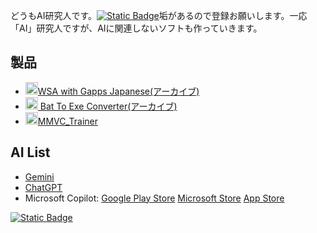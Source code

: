 どうもAI研究人です。[![Static Badge](https://img.shields.io/badge/YouTube-red?logo=youtube)](http://www.youtube.com/@AIITScience)垢があるので登録お願いします。一応「AI」研究人ですが、AIに関連しないソフトも作っていきます。
## 製品
- [<img src="https://github.com/user-attachments/assets/a3b3d15f-01ee-48d2-af16-0ef9dc456aef" alt="WSA" width="20" height="20">WSA with Gapps Japanese(アーカイブ)](https://aiitscience.github.io/WSA-with-Gapps-Japanese/)
- [<img width="20" height="20" alt="battoexe" src="https://github.com/user-attachments/assets/e8a06c22-b489-43f0-8158-db793b421609">
Bat To Exe Converter(アーカイブ)](https://aiitscience.github.io/Bat_To_Exe_Converter/)
- [<img src="https://github.com/user-attachments/assets/dfd2ac86-e2a3-4876-ad2b-e552fb8eaf96" alt="MMVC" width="20" height="20">MMVC_Trainer](https://aiitscience.github.io/MMVC_Trainer/)

## AI List
- [Gemini](https://play.google.com/store/apps/details?id=com.google.android.apps.bard)
- [ChatGPT](https://play.google.com/store/apps/details?id=com.openai.chatgpt&hl=ja)
- Microsoft Copilot: [Google Play Store](https://play.google.com/store/apps/details?id=com.microsoft.copilot&hl=ja) [Microsoft Store](https://apps.microsoft.com/detail/9nht9rb2f4hd?hl=ja-jp&gl=JP) [App Store](https://apps.apple.com/jp/app/microsoft-copilot/id6472538445)

[![Static Badge](https://img.shields.io/badge/Follow-black?logo=github)](https://github.com/AIITScience)
